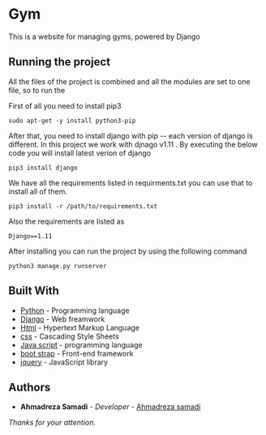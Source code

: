 # Gym
This is a website for managing gyms, powered by Django

## Running the project
All the files of the project is combined and all the modules are set to one file, so to run the 

First of all you need to install pip3
```
sudo apt-get -y install python3-pip

```
After that, you need to install django with pip -- each version of django is different. In this project we work with djnago v1.11 .
By executing the below code you will install latest verion of django
```
pip3 install django
```
We have all the requirements listed in requirments.txt you can use that to install all of them.
```
pip3 install -r /path/to/requirements.txt

```
Also the requirements are listed as
```
Django==1.11
```
After installing you can run the project by using the following command
```
python3 manage.py runserver
```

## Built With

* [Python](https://www.python.org/) - Programming language
* [Django](https://www.djangoproject.com/) - Web freamwork
* [Html](https://developer.mozilla.org/en/docs/Web/HTML) - Hypertext Markup Language
* [css](https://developer.mozilla.org/en-US/docs/Web/CSS) - Cascading Style Sheets
* [Java script](https://www.javascript.com) - programming language
* [boot strap](https://getbootstrap.com) - Front-end framework
* [jquery](https://jquery.com) - JavaScript library


## Authors

* **Ahmadreza Samadi** - *Developer* - [Ahmadreza samadi](https://github.com/ahmadreza-smdi)

*Thanks for your attention.*
